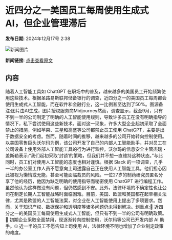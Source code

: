 # 近四分之一美国员工每周使用生成式AI，但企业管理滞后

**发布日期**: 2024年12月17号 2:38

![新闻图片](https://pic.chinaz.com/picmap/202306261422280125_10.jpg)

**新闻链接**: [点击查看原文](https://www.aibase.com/zh/news/14014)

## 内容

随着人工智能工具如 ChatGPT 在职场中的普及，越来越多的美国员工开始频繁使用这些技术。根据圣路易斯联邦储备银行的调查，近四分之一的美国员工每周都会使用生成式人工智能，而在软件和金融行业，这一比例甚至达到了50%。图源备注:图片由AI生成，图片授权服务商Midjourney然而，调查显示，截至9月，只有不到一半的公司制定了明确的人工智能使用规则，导致许多员工在没有明确指导的情况下，私下尝试使用这些新技术。面对这一现象，许多大型企业起初采取了全面禁止的措施，例如苹果、三星和高盛等公司都禁止员工使用 ChatGPT，主要是出于数据安全的考虑。然而，随着时间的推移，越来越多的公司开始转向控制使用。以美国零售巨头沃尔玛为例，该公司开发了自己的内部人工智能助手，并对员工在公司设备上使用外部人工智能工具的行为进行监控。沃尔玛的信息安全主管杰瑞・盖斯勒表示:“我们起初采取‘封锁’的策略，但我们并不想一直维持这种状态。”与此同时，员工们对使用人工智能的态度也相对谨慎。根据 Slack 的一项调查，几乎一半的办公室工作人员不愿意向上司透露自己正在使用人工智能工具，他们担心因此被视为懒惰或无能，甚至可能面临裁员的风险。一位27岁的制药研究员匿名分享了他的经历，他因为缺乏明确的使用指导而秘密使用 ChatGPT 进行编程工作。虽然他认为这样做没有问题，但仍然感到不安。此外，法律环境的不确定性也让公司在制定长期人工智能战略时面临困难。目前，美国、欧盟和英国都在起草相关法律，尤其是欧盟的人工智能法案，对企业在人工智能使用上提出了多项要求。然而，关于知识产权、数据保护和透明度等诸多问题仍未得到解决。划重点:📝 近四分之一的美国员工每周使用生成式人工智能，但只有不到一半的公司有明确政策。🛑 初期企业采取全面禁用，现逐渐转向控制使用，沃尔玛等公司已开发内部 AI 助手。🤐 近一半的员工不愿告知上司使用 AI，法律环境不明也增加了企业制定政策的难度。
